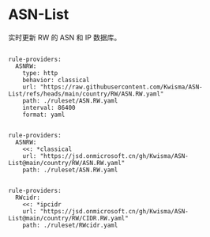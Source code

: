 
# ASN-List

实时更新 RW 的 ASN 和 IP 数据库。

<pre><code class="language-javascript">
rule-providers:
  ASNRW:
    type: http
    behavior: classical
    url: "https://raw.githubusercontent.com/Kwisma/ASN-List/refs/heads/main/country/RW/ASN.RW.yaml"
    path: ./ruleset/ASN.RW.yaml
    interval: 86400
    format: yaml
</code></pre>

<pre><code class="language-javascript">
rule-providers:
  ASNRW:
    <<: *classical
    url: "https://jsd.onmicrosoft.cn/gh/Kwisma/ASN-List@main/country/RW/ASN.RW.yaml"
    path: ./ruleset/ASN.RW.yaml
</code></pre>

<pre><code class="language-javascript">
rule-providers:
  RWcidr:
    <<: *ipcidr
    url: "https://jsd.onmicrosoft.cn/gh/Kwisma/ASN-List@main/country/RW/CIDR.RW.yaml"
    path: ./ruleset/RWcidr.yaml
</code></pre>